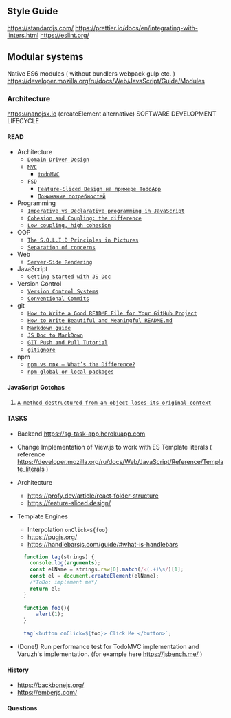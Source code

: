 ## Style Guide
https://standardjs.com/
https://prettier.io/docs/en/integrating-with-linters.html
https://eslint.org/

## Modular systems
Native ES6 modules ( without bundlers webpack gulp etc. )
https://developer.mozilla.org/ru/docs/Web/JavaScript/Guide/Modules

### Architecture
https://nanojsx.io (createElement alternative)
SOFTWARE DEVELOPMENT LIFECYCLE

#### READ

- Architecture
    - [`Domain Driven Design`](https://thedomaindrivendesign.io/developing-the-ubiquitous-language/)
    - [`MVC`](https://ru.wikipedia.org/wiki/Model-View-Controller)
      - [`todoMVC`](https://github.com/tastejs/todomvc/tree/master/examples/vanillajs/js)
    - [`FSD`](https://feature-sliced.design/)
        - [`Feature-Sliced Design на примере TodoApp`](https://feature-sliced.design/ru/docs/get-started/quick-start)
        - [`Понимание потребностей`](https://feature-sliced.design/ru/docs/concepts/needs-driven)
- Programming
    - [`Imperative vs Declarative programming in JavaScript`](https://medium.com/weekly-webtips/imperative-vs-declarative-programming-in-javascript-25511b90cdb7)
    - [`Cohesion and Coupling: the difference`](https://enterprisecraftsmanship.com/posts/cohesion-coupling-difference/)
    - [`Low coupling, high cohesion`](https://medium.com/clarityhub/low-coupling-high-cohesion-3610e35ac4a6)
- OOP
    - [`The S.O.L.I.D Principles in Pictures`](https://medium.com/backticks-tildes/the-s-o-l-i-d-principles-in-pictures-b34ce2f1e898)
    - [`Separation of concerns`](https://ru.wikipedia.org/wiki/SOLID_(%D0%BE%D0%B1%D1%8A%D0%B5%D0%BA%D1%82%D0%BD%D0%BE-%D0%BE%D1%80%D0%B8%D0%B5%D0%BD%D1%82%D0%B8%D1%80%D0%BE%D0%B2%D0%B0%D0%BD%D0%BD%D0%BE%D0%B5_%D0%BF%D1%80%D0%BE%D0%B3%D1%80%D0%B0%D0%BC%D0%BC%D0%B8%D1%80%D0%BE%D0%B2%D0%B0%D0%BD%D0%B8%D0%B5))
- Web
    - [`Server-Side Rendering`](https://www.heavy.ai/technical-glossary/server-side-rendering)
- JavaScript
    - [`Getting Started with JS Doc`](https://jsdoc.app/)
- Version Control
  - [`Version Control Systems`](https://www.geeksforgeeks.org/version-control-systems/)
  - [`Conventional Commits`](https://www.conventionalcommits.org/en/v1.0.0/)
- git
    - [`How to Write a Good README File for Your GitHub Project`](https://www.freecodecamp.org/news/how-to-write-a-good-readme-file/)
    - [`How to Write Beautiful and Meaningful README.md`](https://medium.com/@silentlad/how-to-write-beautiful-and-meaningful-readme-md-for-your-next-project-897045e3f991)
    - [`Markdown guide`](https://www.markdownguide.org/basic-syntax/)
    - [`JS Doc to MarkDown`](https://github.com/jsdoc2md/jsdoc-to-markdown)
    - [`GIT Push and Pull Tutorial`](https://www.datacamp.com/community/tutorials/git-push-pull?utm_source=adwords_ppc&utm_medium=cpc&utm_campaignid=1455363063&utm_adgroupid=65083631748&utm_device=c&utm_keyword=&utm_matchtype=&utm_network=g&utm_adpostion=&utm_creative=278443377095&utm_targetid=dsa-429603003980&utm_loc_interest_ms=&utm_loc_physical_ms=9070053&gclid=CjwKCAjwloCSBhAeEiwA3hVo_f8bwKYZ0BhBM4oS-t52qSTO72prcKEw5X_WYK_0HhEPuxuNPm_Y4hoCTJMQAvD_BwE#git-push)
    - [`gitignore`](https://git-scm.com/docs/gitignore)
- npm
    - [`npm vs npx — What’s the Difference?`](https://www.freecodecamp.org/news/npm-vs-npx-whats-the-difference/)
    - [`npm global or local packages`](https://nodejs.dev/learn/npm-global-or-local-packages)


#### JavaScript Gotchas

1. [`A method destructured from an object loses its original context`](https://suhanwijaya.medium.com/a-method-destructured-from-an-object-loses-its-original-context-21e73cf1451f)

#### TASKS
* Backend https://sg-task-app.herokuapp.com
* Change Implementation of View.js to work with ES Template literals ( reference https://developer.mozilla.org/ru/docs/Web/JavaScript/Reference/Template_literals )
* Architecture
  * https://profy.dev/article/react-folder-structure
  * https://feature-sliced.design/
* Template Engines
    * Interpolation `onClick=${foo}`
    * https://pugjs.org/
    * https://handlebarsjs.com/guide/#what-is-handlebars
  ```javascript
    function tag(strings) {
      console.log(arguments);
      const elName = strings.raw[0].match(/<(.+)\s/)[1];
      const el = document.createElement(elName);
      /*ToDo: implement me*/
      return el;
    }
    
    function foo(){
        alert(1);
    }
    
    tag`<button onClick=${foo}> Click Me </button>`;
  ```

* (Done!) Run performance test for TodoMVC implementation and Varuzh's implementation. (for example here https://jsbench.me/ )
  
#### History
* https://backbonejs.org/
* https://emberjs.com/

#### Questions